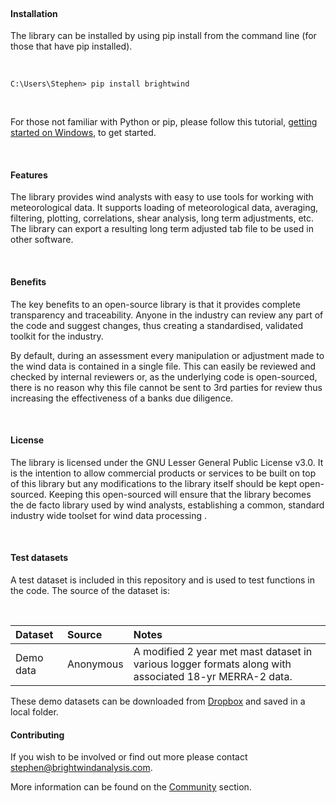 <br>

#### Installation

The library can be installed by using pip install from the command line (for those that have pip installed).

<br>

```
C:\Users\Stephen> pip install brightwind
```

<br>

For those not familiar with Python or pip, please follow this tutorial,
[getting started on Windows](tutorials/getting_started_on_windows.html),
to get started.

<br>


#### Features
The library provides wind analysts with easy to use tools for working with
meteorological data. It supports loading of meteorological data, averaging,
filtering, plotting, correlations, shear analysis, long term adjustments, etc.
The library can export a resulting long term adjusted tab file to be used in
other software.

<br>

#### Benefits
The key benefits to an open-source library is that it provides complete transparency
and traceability. Anyone in the industry can review any part of the code and suggest changes,
thus creating a standardised, validated toolkit for the industry.

By default, during an assessment every manipulation or adjustment made to the wind data is
contained in a single file. This can easily be reviewed and checked by internal reviewers or,
as the underlying code is open-sourced, there is no reason why this file cannot be sent to
3rd parties for review thus increasing the effectiveness of a banks due diligence.

<br>

#### License
The library is licensed under the GNU Lesser General Public License v3.0. It is the
intention to allow commercial products or services to be built on top of this
library but any modifications to the library itself should be kept open-sourced.
Keeping this open-sourced will ensure that the library becomes the de facto
library used by wind analysts, establishing a common, standard industry wide
toolset for wind data processing .

<br>

#### Test datasets
A test dataset is included in this repository and is used to test functions in the code. The source of the dataset is:

<br>

| Dataset            | Source           | Notes  |
|:------------------ |:-------------|:-----|
| Demo data          | Anonymous | A modified 2 year met mast dataset in various logger formats along with associated 18-yr MERRA-2 data. |

These demo datasets can be downloaded from [Dropbox](https://www.dropbox.com/sh/5davq0335t6ytgk/AADKFgFrp0f3yDhhFcYzB8eia?dl=0)
and saved in a local folder.

#### Contributing
If you wish to be involved or find out more please contact stephen@brightwindanalysis.com.

More information can be found on the [Community](community.html) section.

<br>
